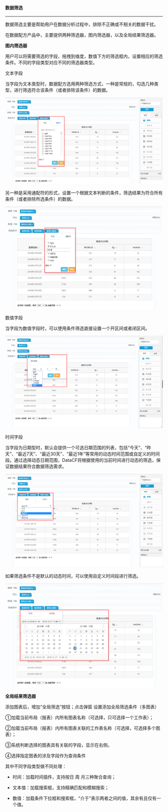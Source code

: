 #### **数据筛选**

---

数据筛选主要是帮助用户在数据分析过程中，排除不正确或不相关的数据干扰。

在数据配方产品中，主要提供两种筛选器，图内筛选器，以及全局结果筛选器。

**图内筛选器**

用户可以将需要筛选的字段，拖拽到维度，数值下方的筛选框内，设置相应的筛选条件。不同的字段类型对应不同的筛选器类型。

文本字段

当字段为文本类型时，数据配方选用两种筛选方式，一种是常规的，勾选几种类型，进行筛选符合该条件（或者排除该条件）的数据。

![](/assets/文本筛选.png)

另一种是采用通配符的形式，设置一个根据文本判断的条件，筛选结果为符合所有条件（或者排除所选条件）的数据。

![](/assets/数值筛选.png)

数值字段

当字段为数值字段时，可以使用条件筛选直接设置一个开区间或者闭区间。

![](/assets/数值筛选2.png)

时间字段

当字段为日期型时，默认会提供一个可选日期范围的列表，包括“今天”、“昨天”、“最近7天”、“最近30天”、“最近1年”等常用的动态时间范围或自定义的时间段。通过选择动态日期范围，DataCF将根据使用的当前时间进行动态的筛选，保证数据结果符合数据筛选需求。

![](/assets/时间筛选.png)

如果筛选条件不是默认的动态时间，可以使用自定义时间段进行筛选。

![](/assets/时间筛选2.png)

**全局结果筛选器**

添加图表后，增加“全局筛选”按钮；点击弹窗 设置添加全局筛选条件（多图表）

 ①加载当前布局（报表）内所有图表名称（可选择，只可选择一个工作表）；

 ②加载当前布局（报表）内所有图表关联的工作表名称（可选择，可选择多个图表）；

 ③系统判断选择的图表具有关联的字段，显示在右侧。

 ④选择指定图表的涉及字段作为查询条件

 其中不同字段类型做不同处理：

*  时间：加载时间插件，支持按日 周 月三种聚合查询；

*  文本值：加载搜索框，支持精确匹配和模糊搜索；

*  数值：加载条件下拉框和搜索框，“介于”表示两者之间的值，其余有且仅有一个值。

